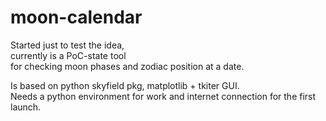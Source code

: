 # moon-calendar

Started just to test the idea,  
currently is a PoC-state tool  
for checking moon phases and zodiac position at a date.  
  
Is based on python skyfield pkg, matplotlib + tkiter GUI.  
Needs a python environment for work and internet connection for the first launch.  